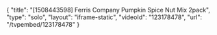 {
    "title": "[1508443598] Ferris Company Pumpkin Spice Nut Mix  2pack",
    "type": "solo",
    "layout": "iframe-static",
    "videoId": "123178478",
    "url": "\/tvpembed\/123178478"
}